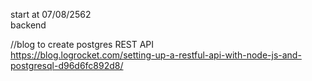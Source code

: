 start at 07/08/2562 \
backend 

//blog to create postgres REST API \
https://blog.logrocket.com/setting-up-a-restful-api-with-node-js-and-postgresql-d96d6fc892d8/


